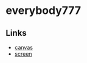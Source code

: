 # everybody777

## Links

- [canvas](https://hollysparty.github.io/everybody777-frontend/paint/)
- [screen](https://hollysparty.github.io/everybody777-frontend/monitor/)
